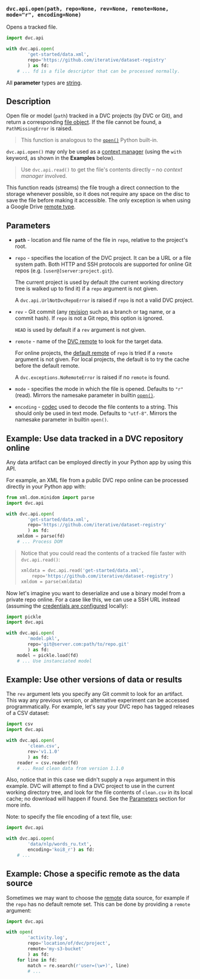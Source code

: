 ### `dvc.api.open(path, repo=None, rev=None, remote=None, mode="r", encoding=None)`

Opens a tracked file.

```py
import dvc.api

with dvc.api.open(
        'get-started/data.xml',
        repo='https://github.com/iterative/dataset-registry'
        ) as fd:
    # ... fd is a file descriptor that can be processed normally.
```

All **parameter** types are
[string](https://docs.python.org/3/library/stdtypes.html#text-sequence-type-str).

## Description

Open file or model (`path`) tracked in a <abbr>DVC projects</abbr> (by DVC or
Git), and return a corresponding
[file object](https://docs.python.org/3/glossary.html#term-file-object). If the
file cannot be found, a `PathMissingError` is raised.

> This function is analogous to the
> [`open()`](https://docs.python.org/3/library/functions.html#open) Python
> built-in.

`dvc.api.open()` may only be used as a
[context manager](https://www.python.org/dev/peps/pep-0343/#context-managers-in-the-standard-library)
(using the `with` keyword, as shown in the **Examples** below).

> Use `dvc.api.read()` to get the file's contents directly – no _context
> manager_ involved.

This function reads (streams) the file trough a direct connection to the storage
whenever possible, so it does not require any space on the disc to save the file
before making it accessible. The only exception is when using a Google Drive
[remote type](/doc/command-reference/remote/add#supported-storage-types).

## Parameters

- **`path`** - location and file name of the file in `repo`, relative to the
  project's root.

- `repo` - specifies the location of the DVC project. It can be a URL or a file
  system path. Both HTTP and SSH protocols are supported for online Git repos
  (e.g. `[user@]server:project.git`).

  The current project is used by default (the current working directory tree is
  walked up to find it) if a `repo` argument is not given.

  A `dvc.api.UrlNotDvcRepoError` is raised if `repo` is not a valid DVC project.

- `rev` - Git commit (any [revision](https://git-scm.com/docs/revisions) such as
  a branch or tag name, or a commit hash). If `repo` is not a Git repo, this
  option is ignored.

  `HEAD` is used by default if a `rev` argument is not given.

- `remote` - name of the [DVC remote](/doc/command-reference/remote) to look for
  the target data.

  For online projects, the
  [default remote](/doc/command-reference/remote/default) of `repo` is tried if
  a `remote` argument is not given. For local projects, the default is to try
  the <abbr>cache</abbr> before the default remote.

  A `dvc.exceptions.NoRemoteError` is raised if no `remote` is found.

- `mode` - specifies the mode in which the file is opened. Defaults to `"r"`
  (read). Mirrors the namesake parameter in builtin
  [`open()`](https://docs.python.org/3/library/functions.html#open).

- `encoding` -
  [codec](https://docs.python.org/3/library/codecs.html#standard-encodings) used
  to decode the file contents to a string. This should only be used in text
  mode. Defaults to `"utf-8"`. Mirrors the namesake parameter in builtin
  `open()`.

## Example: Use data tracked in a DVC repository online

Any <abbr>data artifact</abbr> can be employed directly in your Python app by
using this API.

For example, an XML file from a public DVC repo online can be processed directly
in your Python app with:

```py
from xml.dom.minidom import parse
import dvc.api

with dvc.api.open(
        'get-started/data.xml',
        repo='https://github.com/iterative/dataset-registry'
        ) as fd:
    xmldom = parse(fd)
    # ... Process DOM
```

> Notice that you could read the contents of a tracked file faster with
> `dvc.api.read()`:
>
> ```py
> xmldata = dvc.api.read('get-started/data.xml',
>     repo='https://github.com/iterative/dataset-registry')
> xmldom = parse(xmldata)
> ```

Now let's imagine you want to deserialize and use a binary model from a private
repo online. For a case like this, we can use a SSH URL instead (assuming the
[credentials are configured](https://help.github.com/en/github/authenticating-to-github/connecting-to-github-with-ssh)
locally):

```py
import pickle
import dvc.api

with dvc.api.open(
        'model.pkl',
        repo='git@server.com:path/to/repo.git'
        ) as fd:
    model = pickle.load(fd)
    # ... Use instanciated model
```

## Example: Use other versions of data or results

The `rev` argument lets you specify any Git commit to look for an artifact. This
way any previous version, or alternative experiment can be accessed
programmatically. For example, let's say your DVC repo has tagged releases of a
CSV dataset:

```py
import csv
import dvc.api

with dvc.api.open(
        'clean.csv',
        rev='v1.1.0'
        ) as fd:
    reader = csv.reader(fd)
    # ... Read clean data from version 1.1.0
```

Also, notice that in this case we didn't supply a `repo` argument in this
example. DVC will attempt to find a <abbr>DVC project</abbr> to use in the
current working directory tree, and look for the file contents of `clean.csv` in
its local <abbr>cache</abbr>; no download will happen if found. See the
[Parameters](#parameters) section for more info.

Note: to specify the file encoding of a text file, use:

```py
import dvc.api

with dvc.api.open(
        'data/nlp/words_ru.txt',
        encoding='koi8_r') as fd:
    # ...
```

## Example: Chose a specific remote as the data source

Sometimes we may want to choose the [remote](/doc/command-reference/remote) data
source, for example if the `repo` has no default remote set. This can be done by
providing a `remote` argument:

```py
import dvc.api

with open(
        'activity.log',
        repo='location/of/dvc/project',
        remote='my-s3-bucket'
        ) as fd:
    for line in fd:
        match = re.search(r'user=(\w+)', line)
        # ...
```
